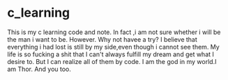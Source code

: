 # c_learning
This is my c learning code and note.
In fact ,i am not sure whether i will be the man i want to be.
However.
Why not havee a try?
I believe that everything i had lost is still by my side,even though i cannot see them.
My life is so fucking a shit that I can't always fulfill my dream and get what I desire to.
But I can realize all of them by code.
I am the god in my world.I am Thor.
And you too.
